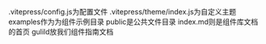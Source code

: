 .vitepress/config.js为配置文件
.vitepress/theme/index.js为自定义主题
examples作为为组件示例目录
public是公共文件目录
index.md则是组件库文档的首页
gulild放我们组件指南文档